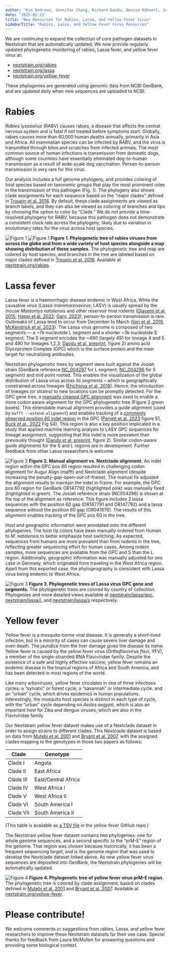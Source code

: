 ```yaml
---
author: "Kim Andrews, Jennifer Chang, Richard Daodu, Denise Kühnert, John SJ Anderson"
date: "2025-02-21"
title: "New Resources for Rabies, Lassa, and Yellow Fever Virus"
sidebarTitle: "Rabies, Lassa, and Yellow Fever Virus Resources"
---
```


We are continuing to expand the collection of core pathogen datasets
in Nextstrain that are automatically updated. We now provide regularly
updated phylogenetic monitoring of rabies, Lassa fever, and yellow
fever virus at:

* [nextstrain.org/rabies][]
* [nextstrain.org/lassa][]
* [nextstrain.org/yellow-fever][]

These phylogenies are generated using genomic data from NCBI GenBank,
and are updated daily when new sequences are uploaded to NCBI.

# Rabies

_Rabies lyssavirus_ (RABV) causes rabies, a disease that
affects the central nervous system and is fatal if not treated before
symptoms start. Globally, rabies causes more than 60,000 human deaths
annually, primarily in Asia and Africa. All mammalian species can be
infected by RABV, and the virus is transmitted through bites and
scratches from infected animals. The most common source of human
infections is transmission from domestic dogs, although some countries
have essentially eliminated dog-to-human transmission as a result of
wide-scale dog vaccination. Person-to-person transmission is very rare
for this virus.

Our analysis includes a full genome phylogeny, and provides coloring
of host species based on taxonomic groups that play the most prominent
roles in the transmission of this pathogen (Fig. 1). The phylogeny
also shows clade assignments for each sequence based on the "major
clades" defined in [Troupin et al. 2016][]. By default, these clade
assignments are viewed as branch labels, and they can also be viewed
as coloring of branches and tips by choosing the option to color by
“Clade.” We do not provide a time-resolved phylogeny for RABV, because
this pathogen does not demonstrate a consistent clock rate across the
phylogeny, likely due to variation in evolutionary rates for the virus
across host species.

![Figure 1](/blog/img/rabies-lassa-yellow-fever-fig1a.png)
![Figure 1](/blog/img/rabies-lassa-yellow-fever-fig1b.png)
**Figure 1. Phylogenetic tree of rabies viruses from across the globe
and from a wide variety of host species alongside a map showing
distribution of these samples.** The phylogenetic tree and map are
colored by host species, and branches in the tree are labeled based on
major clades defined in [Troupin et al. 2016][]. Available at
[nextstrain.org/rabies][].

# Lassa fever

Lassa fever is a haemorrhagic disease endemic in West Africa. While
the causative virus (_Lassa mammarenavirus_, LASV) is usually spread
by the mouse _Mastomys natalensis_ and other reservoir host rodents
([Olayemi et al. 2015][]; [Happi et al. 2022][]; [Gary, 2023][]),
person-to-person transmission is rare. Outbreaks of Lassa tend to
occur from December to March ([llori et al, 2019][], [McKendrick et al,
2023][]). The Lassa virus genome is composed of two segments — a ~7k
nucleotide L segment and a shorter ~3k nucleotide S segment. The S
segment encodes the ~490 (largely 491 for lineage 4 and 5 and 490 for
lineages 1,2,3; [Daodu et al, preprint][], figure 2) amino acid
Glycoprotein Complex (GPC) which is the surface protein and the main
target for neutralizing antibodies.

Nextstrain phylogenetic trees by segment were built against the Josiah
strain (GenBank reference [NC\_004297][] for L segment; [NC_004296][] for S
segment) and mid point rooted. This enables the
visualization of the global distribution of Lassa virus across its
segments – which is geographically constrained across lineages
([Ehichioya et al. 2019][]). Hence, the introduction of lineages (or
strains) to new locations can be promptly detected. For the GPC gene
tree, a [manually cleaned GPC alignment][] was used to enable a more codon
aware alignment for the GPC phylogenetic tree (Figure 2 green boxes).
This extendable manual alignment provides a guide alignment (used by
`mafft --extend-alignment`) and enables tracking of a [commonly observed
position 60 indel region][] in the GPC ([Perrett et al. 2023][] figure S1,
[Buck et al., 2022][] Fig S4). This region is also a key position
implicated in a study that applied machine learning analysis to LASV
GPC sequences for lineage assignment, suggesting that this indel is
more prevalent than previously thought ([Daodu et al, preprint][], figure
2). Similar codon-aware guide alignments for the S and L regions are
in development. Further feedback from other Lassa researchers is
welcome.

![Figure 2](/blog/img/rabies-lassa-yellow-fever-fig2.png)
**Figure 2. Manual alignment vs. Nextclade alignment.** An indel region
within the GPC pos 60 region resulted in challenging codon alignment
for Augur Align (mafft) and Nextclade alignment (despite increasing
the penalty-gap-open-out-of-frame). The manual fix adjusted the
alignment results to maintain the indel in-frame. For example, the GPC
pos 60 region for GenBank OR147792 (highlighted pink) was manually
fixed (highlighted in green). The Josiah reference strain (NC004296)
is shown at the top of the alignment as reference. This figure
includes 2 lassa sequences with the position 60 gap (OR147791 and
OR147792) and a lassa sequence without the position 60 gap (OR041676).
The results of this alignment enables tracking of the GPC pos 60 in
the tree.

Host and geographic information were annotated onto the different
phylogenies. The host tip colors have been manually ordered from Human
to _M. natalensis_ to better emphasize host switching. As expected,
sequences from humans are more prevalent than from rodents in the
tree, reflecting greater sequencing effort for human cases. Among
rodent samples, more sequences are available from the GPC and S than
the L region. Additionally, geographic information was manually
adjusted for one case in Germany, which originated from traveling in
the West Africa region. Apart from this exported case, the
phylogeography is consistent with Lassa virus being endemic to West
Africa.

![Figure 3](/blog/img/rabies-lassa-yellow-fever-fig3.png)
**Figure 3. Phylogenetic trees of Lassa virus GPC gene and segments.**
The phylogenetic trees are colored by country of collection.
Phylogenies and more detailed views available at [nextstrain/lassa/gpc],
[nextstrain/lassa/l], and [nextstrain/lassa/s] respectively.

# Yellow fever

Yellow fever is a mosquito-borne viral disease. It is generally a
short-lived infection, but in a minority of cases can cause severe
liver damage and even death. The jaundice from the liver damage gives
the disease its name. Yellow fever is caused by the yellow fever virus
(_Orthoflavivirus flavi_, YFV), a member of the single-stranded RNA
Flaviviridae family. Despite the existence of a safe and highly
effective vaccine, yellow fever remains an endemic disease in the
tropical regions of Africa and South America, and has been detected in
most regions of the world.

Like many arboviruses, yellow fever circulates in one of three
infectious cycles: a “sylvatic” or forest cycle, a “savannah” or
intermediate cycle, and an “urban” cycle, which drives epidemics in
human populations. Interestingly, the mosquito host species is
distinct in each type of cycle, with the “urban” cycle depending on
_Aedes aegypti_, which is also an important host for Zika and dengue
viruses, which are also in the Flaviviridae family.

Our Nextstrain yellow fever dataset makes use of a Nextclade dataset
in order to assign strains to different clades. This Nextclade dataset
is based on data from [Mutebi et al. 2001][] and [Bryant et al. 2007][], with
the assigned clades mapping to the genotypes in those two papers as
follows:

| Clade     | Genotype            |
|-----------|---------------------|
| Clade I   | Angola              |
| Clade II  | East Africa         |
| Clade III | East/Central Africa |
| Clade IV  | West Africa I       |
| Clade V   | West Africa II      |
| Clade VI  | South America I     |
| Clade VII | South America II    |

(This table is available as [a TSV file][] in the yellow fever GitHub repo.)

The Nextstrain yellow fever dataset contains two phylogenies: one for
whole genome sequences, and a second specific to the “prM-E” region of
the genome. That region was chosen because historically, it has been a
frequent sequencing target, and is the genome region that was used to
develop the Nextclade dataset linked above. As new yellow fever virus
sequences are deposited into GenBank, the Nextstrain phylogenies will
be automatically updated.

![Figure 4](/blog/img/rabies-lassa-yellow-fever-fig4.png)
**Figure 4. Phylogenetic tree of yellow fever virus prM-E region.**
The phylogenetic tree is colored by clade assignment, based on clades
defined in [Mutebi et al. 2001][] and [Bryant et al. 2007][]. Available at
[nextstrain.org/yellow-fever][].

# Please contribute!

We welcome comments or suggestions from rabies, Lassa, and yellow
fever researchers to improve these Nextstrain datasets for their use
case. Special thanks for feedback from Laura McMullen for answering
questions and providing some biological context.


[nextstrain.org/rabies]: https://nextstrain.org/rabies
[nextstrain.org/lassa]: https://nextstrain.org/lassa
[nextstrain.org/yellow-fever]: https://nextstrain.org/yellow-fever
[Troupin et al. 2016]: https://journals.plos.org/plospathogens/article?id=10.1371/journal.ppat.1006041
[Olayemi et al. 2015]: https://pmc.ncbi.nlm.nih.gov/articles/PMC4806934/
[Happi et al. 2022]: https://pubmed.ncbi.nlm.nih.gov/35913205/
[Gary, 2023]: https://pubmed.ncbi.nlm.nih.gov/36097163/

[llori et al, 2019]: https://pmc.ncbi.nlm.nih.gov/articles/PMC6478197/
[McKendrick et al, 2023]: https://pmc.ncbi.nlm.nih.gov/articles/PMC10681316/
[Daodu et al, preprint]: https://www.biorxiv.org/content/10.1101/2024.07.31.605963v2.full.pdf
[NC\_004297]: https://www.ncbi.nlm.nih.gov/nuccore/NC_004297
[NC_004296]: https://www.ncbi.nlm.nih.gov/nuccore/NC_004296
[Ehichioya et al. 2019]: https://journals.asm.org/doi/full/10.1128/jvi.00929-19
[manually cleaned GPC alignment]: https://github.com/JoiRichi/LASV_ML_manuscript_data
[commonly observed position 60 indel region]: https://next.nextstrain.org/lassa/gpc?c=gt-GPC_60
[Perrett et al. 2023]: https://pmc.ncbi.nlm.nih.gov/articles/PMC10242449/
[Buck et al., 2022]: https://pmc.ncbi.nlm.nih.gov/articles/PMC10242449/
[nextstrain/lassa/gpc]: https://nextstrain.org/lassa/gpc
[nextstrain/lassa/l]: https://nextstrain.org/lassa/l
[nextstrain/lassa/s]: https://nextstrain.org/lassa/s
[Mutebi et al. 2001]: https://pubmed.ncbi.nlm.nih.gov/11435580/
[Bryant et al. 2007]: https://journals.plos.org/plospathogens/article?id=10.1371/journal.ppat.0030075
[a TSV file]: https://github.com/nextstrain/yellow-fever/blob/main/nextclade/defaults/clade-to-genotype.tsv
